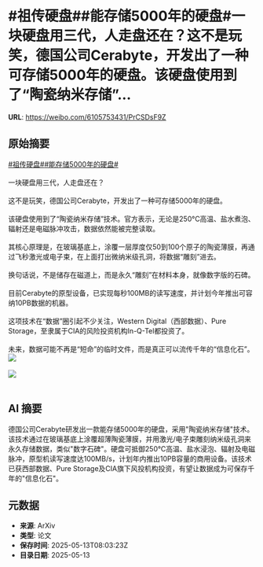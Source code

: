 # #祖传硬盘##能存储5000年的硬盘#一块硬盘用三代，人走盘还在？这不是玩笑，德国公司Cerabyte，开发出了一种可存储5000年的硬盘。该硬盘使用到了“陶瓷纳米存储”...

**URL**: https://weibo.com/6105753431/PrCSDsF9Z

## 原始摘要

<a href="https://m.weibo.cn/search?containerid=231522type%3D1%26t%3D10%26q%3D%23%E7%A5%96%E4%BC%A0%E7%A1%AC%E7%9B%98%23&amp;extparam=%23%E7%A5%96%E4%BC%A0%E7%A1%AC%E7%9B%98%23" data-hide=""><span class="surl-text">#祖传硬盘#</span></a><a href="https://m.weibo.cn/search?containerid=231522type%3D1%26t%3D10%26q%3D%23%E8%83%BD%E5%AD%98%E5%82%A85000%E5%B9%B4%E7%9A%84%E7%A1%AC%E7%9B%98%23&amp;extparam=%23%E8%83%BD%E5%AD%98%E5%82%A85000%E5%B9%B4%E7%9A%84%E7%A1%AC%E7%9B%98%23" data-hide=""><span class="surl-text">#能存储5000年的硬盘#</span></a><br><br>一块硬盘用三代，人走盘还在？<br><br>这不是玩笑，德国公司Cerabyte，开发出了一种可存储5000年的硬盘。<br><br>该硬盘使用到了“陶瓷纳米存储”技术。官方表示，无论是250°C高温、盐水煮泡、辐射还是电磁脉冲攻击，数据依然能被完整读取。<br><br>其核心原理是，在玻璃基底上，涂覆一层厚度仅50到100个原子的陶瓷薄膜，再通过飞秒激光或电子束，在上面打出微纳米级孔洞，将数据“雕刻”进去。<br><br>换句话说，不是储存在磁道上，而是永久“雕刻”在材料本身，就像数字版的石碑。<br><br>目前Cerabyte的原型设备，已实现每秒100MB的读写速度，并计划今年推出可容纳10PB数据的机器。<br><br>这项技术在“数据”圈引起不少关注，Western Digital（西部数据）、Pure Storage，至隶属于CIA的风险投资机构In-Q-Tel都投资了。<br><br>未来，数据可能不再是“短命”的临时文件，而是真正可以流传千年的“信息化石”。<img style="" src="https://tvax3.sinaimg.cn/large/006Fd7o3gy1i1du02wj7zj30zk0qd46m.jpg" referrerpolicy="no-referrer"><br><br><img style="" src="https://tvax1.sinaimg.cn/large/006Fd7o3gy1i1du04f9jtj30xc0irqa6.jpg" referrerpolicy="no-referrer"><br><br>

## AI 摘要

德国公司Cerabyte研发出一款能存储5000年的硬盘，采用"陶瓷纳米存储"技术。该技术通过在玻璃基底上涂覆超薄陶瓷薄膜，并用激光/电子束雕刻纳米级孔洞来永久存储数据，类似"数字石碑"。硬盘可抵御250°C高温、盐水浸泡、辐射及电磁脉冲，原型机读写速度达100MB/s，计划年内推出10PB容量的商用设备。该技术已获西部数据、Pure Storage及CIA旗下风投机构投资，有望让数据成为可保存千年的"信息化石"。

## 元数据

- **来源**: ArXiv
- **类型**: 论文
- **保存时间**: 2025-05-13T08:03:23Z
- **目录日期**: 2025-05-13
